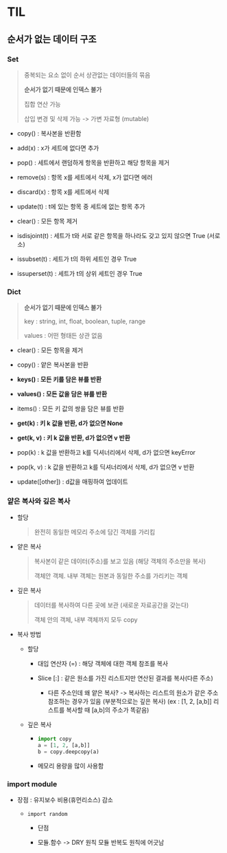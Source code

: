 # 

# TIL

## 순서가 없는 데이터 구조

### Set

> 중복되는 요소 없이 순서 상관없는 데이터들의 묶음
> 
> **순서가 없기 때문에 인덱스 불가**
> 
> 집합 연산 가능
> 
> 삽입 변경 및 삭제 가능 -> 가변 자료형 (mutable)

- copy() : 복사본을 반환함

- add(x) : x가 세트에 없다면 추가

- pop() : 세트에서 랜덤하게 항목을 반환하고 해당 항목을 제거

- remove(s) : 항목 x를 세트에서 삭제, x가 없다면 에러

- discard(x) : 항목 x를 세트에서 삭제

- update(t) : t에 있는 항목 중 세트에 없는 항목 추가

- clear() : 모든 항목 제거

- isdisjoint(t) : 세트가 t와 서로 같은 항목을 하나라도 갖고 있지 않으면 True (서로소)

- issubset(t) : 세트가 t의 하위 세트인 경우 True

- issuperset(t) : 세트가 t의 상위 세트인 경우 True

### Dict

> **순서가 없기 때문에 인덱스 불가**
> 
> key : string, int, float, boolean, tuple, range
> 
> values : 어떤 형태든 상관 없음

- clear() : 모든 항목을 제거

- copy() : 얕은 복사본을 반환

- **keys() : 모든 키를 담은 뷰를 반환**

- **values() : 모든 값을 담은 뷰를 반환**

- items() : 모든 키 값의 쌍을 담은 뷰를 반환

- **get(k) : 키 k 값을 반환, d가 없으면 None**

- **get(k, v) : 키 k 값을 반환, d가 없으면 v 반환**

- pop(k) : k 값을 반환하고 k를 딕셔너리에서 삭제, d가 없으면 keyError

- pop(k, v) : k 값을 반환하고 k를 딕셔너리에서 삭제, d가 없으면 v 반환

- update([other]) : d값을 매핑하여 업데이트

### 얕은 복사와 깊은 복사

- 할당
  
  > 완전히 동일한 메모리 주소에 담긴 객체를 가리킴

- 얕은 복사
  
  > 복사본이 같은 데이터(주소)를 보고 있음 (해당 객체의 주소만을 복사)
  > 
  > 객체안 객체. 내부 객체는 원본과 동일한 주소를 가리키는 객체

- 깊은 복사
  
  > 데이터를 복사하여 다른 곳에 보관 (새로운 자료공간을 갖는다)
  > 
  > 객체 안의 객체, 내부 객체까지 모두 copy

- 복사 방법
  
  - 할당
    
    - 대입 연산자 (=) : 해당 객체에 대한 객체 참조를 복사
    
    - Slice [:] : 같은 원소를 가진 리스트지만 연산된 결과를 복사(다른 주소)
      
      - 다른 주소인데 왜 얕은 복사? -> 복사하는 리스트의 원소가 같은 주소 참조하는 경우가 있음 (부분적으로는 깊은 복사)
        (ex : [1, 2, [a,b]] 리스트를 복사할 때 [a,b]의 주소가 똑같음)
  
  - 깊은 복사
    
    - ```python
      import copy
      a = [1, 2, [a,b]]
      b = copy.deepcopy(a)
      ```
    
    - 메모리 용량을 많이 사용함   

### import module

- 장점 : 유지보수 비용(휴먼리소스) 감소
  
  - `import random`
    
    - 단점
    
    - 모듈.함수 -> DRY 원칙 모듈 반복도 원칙에 어긋남




